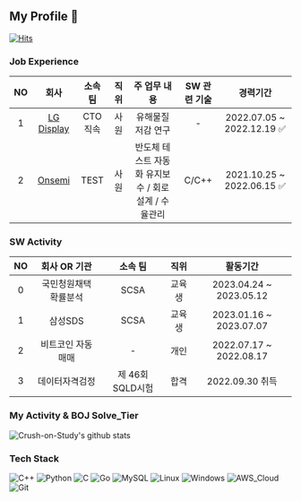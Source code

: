 ## My Profile 👋
[![Hits](https://hits.seeyoufarm.com/api/count/incr/badge.svg?url=https%3A%2F%2Fgithub.com%2FCrush-on-Study&count_bg=%23090909&title_bg=%230FDB44&icon=&icon_color=%23E7E7E7&title=hits&edge_flat=false)](https://hits.seeyoufarm.com)

### Job Experience
| NO  | 회사 | 소속 팀 | 직위 | 주 업무 내용 | SW 관련 기술 | 경력기간 |
| :-----: | :-----: | :-----: | :-----: | :-----: | :-----: | :-----: |
|1| [LG Display](https://www.lgdisplay.com/kor;jsessionid=53A457D353426A7E6F6450A39C700DF5) | CTO직속 | 사원 | 유해물질 저감 연구 | - | 2022.07.05 ~ 2022.12.19 ✅ |
|2| [Onsemi](https://www.onsemi.com/) | TEST | 사원 | 반도체 테스트 자동화 유지보수 / 회로설계 / 수율관리 | C/C++ | 2021.10.25 ~ 2022.06.15 ✅ | 

### SW Activity
| NO  | 회사 OR 기관 | 소속 팀 | 직위 |  활동기간 |
| :-----: | :-----: | :-----: | :-----: | :-----: |
|0| 국민청원채택 확률분석 | SCSA | 교육생 | 2023.04.24 ~  2023.05.12 |
|1| 삼성SDS | SCSA | 교육생 | 2023.01.16 ~  2023.07.07 |
|2| 비트코인 자동매매 | - | 개인 | 2022.07.17 ~  2022.08.17 |
|3| 데이터자격검정 | 제 46회 SQLD시험 | 합격 | 2022.09.30 취득 |


### My Activity & BOJ Solve_Tier
![Crush-on-Study's github stats](https://github-readme-stats.vercel.app/api?username=Crush-on-Study&show_icons=true&theme=radical)

### Tech Stack
![C++](https://img.shields.io/badge/C++-3776AB.svg?&style=for-the-badge&logo=C%2B%2B&logoColor=white)
![Python](https://img.shields.io/badge/Python-3776AB.svg?&style=for-the-badge&logo=Python&logoColor=white)
![C](https://img.shields.io/badge/C-A8B9CC.svg?&style=for-the-badge&logo=C&logoColor=blue)
![Go](https://img.shields.io/badge/Go-00ADD8.svg?&style=for-the-badge&logo=Go&logoColor=purple)
![MySQL](https://img.shields.io/badge/MySQL-4479A1.svg?&style=for-the-badge&logo=MySQL&logoColor=yellow)
![Linux](https://img.shields.io/badge/linux-FCC624?style=for-the-badge&logo=linux&logoColor=black)
![Windows](https://img.shields.io/badge/windows-FCC624?style=for-the-badge&logo=windows&logoColor=black) 
![AWS_Cloud](https://img.shields.io/badge/amazonaws-232F3E?style=for-the-badge&logo=amazonaws&logoColor=white)
![Git](https://img.shields.io/badge/Git-F05032.svg?&style=for-the-badge&logo=Git&logoColor=white)
